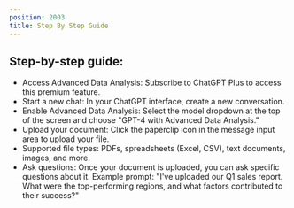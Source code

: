```yaml
---
position: 2003
title: Step By Step Guide
---
```


## Step-by-step guide:

- Access Advanced Data Analysis: Subscribe to ChatGPT Plus to access this premium feature.
- Start a new chat: In your ChatGPT interface, create a new conversation.
- Enable Advanced Data Analysis: Select the model dropdown at the top of the screen and choose "GPT-4 with Advanced Data Analysis."
- Upload your document: Click the paperclip icon in the message input area to upload your file.
- Supported file types: PDFs, spreadsheets (Excel, CSV), text documents, images, and more.
- Ask questions: Once your document is uploaded, you can ask specific questions about it.
Example prompt: "I've uploaded our Q1 sales report. What were the top-performing regions, and what factors contributed to their success?"